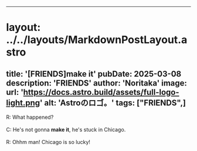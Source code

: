 
---
# layout: ../../layouts/MarkdownPostLayout.astro
title: '[FRIENDS]make it'
pubDate: 2025-03-08
description: 'FRIENDS'
author: 'Noritaka'
image:
    url: 'https://docs.astro.build/assets/full-logo-light.png'
    alt: 'Astroのロゴ。'
tags: ["FRIENDS",]
---

R: What happened?<br>
<br>
C: He's not gonna **make it**, he's stuck in Chicago. <br>
<br>
R: Ohhm man! Chicago is so lucky!<br>
<br>
